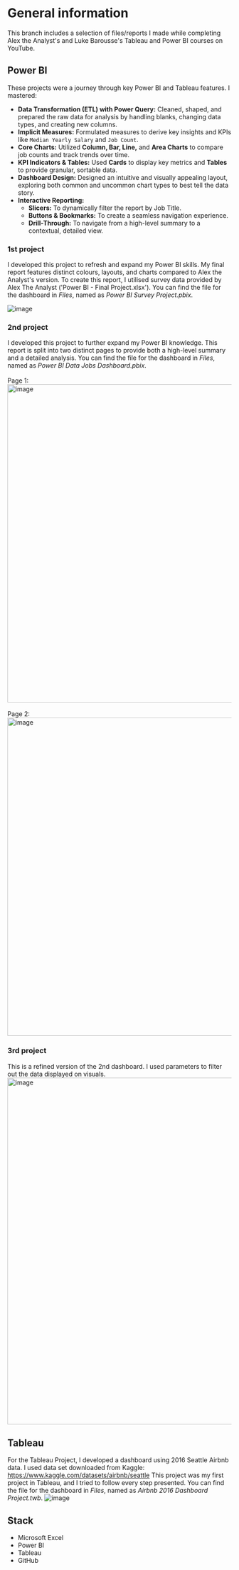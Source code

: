 # General information
This branch includes a selection of files/reports I made while completing Alex the Analyst's and Luke Barousse's Tableau and Power BI courses on YouTube.

## Power BI
These projects were a journey through key Power BI and Tableau features. I mastered:

-   **Data Transformation (ETL) with Power Query:** Cleaned, shaped, and prepared the raw data for analysis by handling blanks, changing data types, and creating new columns.
-   **Implicit Measures:** Formulated measures to derive key insights and KPIs like `Median Yearly Salary` and `Job Count`.
-   **Core Charts:** Utilized **Column, Bar, Line,** and **Area Charts** to compare job counts and track trends over time.
-   **KPI Indicators & Tables:** Used **Cards** to display key metrics and **Tables** to provide granular, sortable data.
-   **Dashboard Design:** Designed an intuitive and visually appealing layout, exploring both common and uncommon chart types to best tell the data story.
-   **Interactive Reporting:**
    -   **Slicers:** To dynamically filter the report by Job Title.
    -   **Buttons & Bookmarks:** To create a seamless navigation experience.
    -   **Drill-Through:** To navigate from a high-level summary to a contextual, detailed view.



### 1st project
I developed this project to refresh and expand my Power BI skills. My final report features distinct colours, layouts, and charts compared to Alex the Analyst's version. 
To create this report, I utilised survey data provided by Alex The Analyst ('Power BI - Final Project.xlsx'). You can find the file for the dashboard in *Files*, named as *Power BI Survey Project.pbix*.

![image](https://github.com/user-attachments/assets/96e2fbbc-6ba1-4554-8ec7-1ab3e7a19cc1)


### 2nd project
I developed this project to further expand my Power BI knowledge. This report is split into two distinct pages to provide both a high-level summary and a detailed analysis. You can find the file for the dashboard in *Files*, named as *Power BI Data Jobs Dashboard.pbix*.<br><br>
Page 1:
<img width="1273" height="713" alt="image" src="https://github.com/user-attachments/assets/31e9701f-3012-4bdf-a8d5-62a5f853c9c9" />
<br><br>
Page 2:
<img width="1272" height="713" alt="image" src="https://github.com/user-attachments/assets/220e30f4-f384-435d-b867-6e0b97348458" />

### 3rd project
This is a refined version of the 2nd dashboard. I used parameters to filter out the data displayed on visuals.
<img width="1422" height="777" alt="image" src="https://github.com/user-attachments/assets/a9c75290-3d0e-4bde-b82b-5728eee13a49" />


## Tableau
For the Tableau Project, I developed a dashboard using 2016 Seattle Airbnb data. I used data set downloaded from Kaggle: https://www.kaggle.com/datasets/airbnb/seattle
This project was my first project in Tableau, and I tried to follow every step presented. You can find the file for the dashboard in *Files*, named as *Airbnb 2016 Dashboard Project.twb*.
![image](https://github.com/user-attachments/assets/93fec265-87df-424a-b00f-c6d3a37fc074)



## Stack
- Microsoft Excel  
- Power BI
- Tableau  
- GitHub
